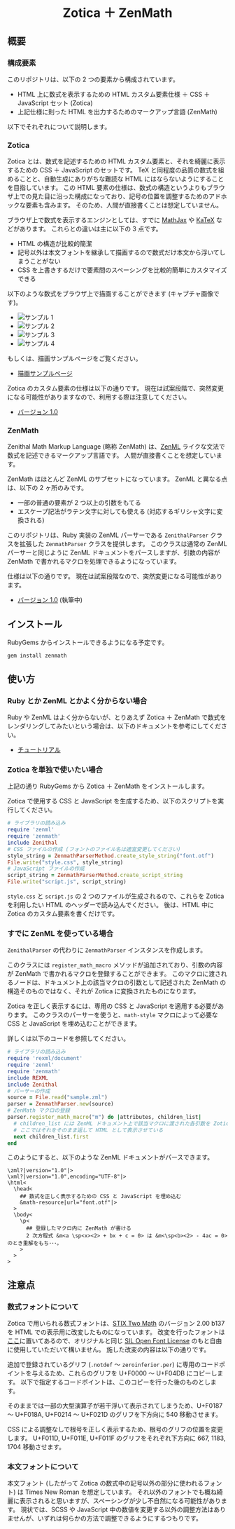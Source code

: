 <div align="center">
<h1>Zotica ＋ ZenMath</h1>
</div>

## 概要

### 構成要素
このリポジトリは、以下の 2 つの要素から構成されています。

- HTML 上に数式を表示するための HTML カスタム要素仕様 ＋ CSS ＋ JavaScript セット (Zotica)
- 上記仕様に則った HTML を出力するためのマークアップ言語 (ZenMath)

以下でそれぞれについて説明します。

### Zotica
Zotica とは、数式を記述するための HTML カスタム要素と、それを綺麗に表示するための CSS ＋ JavaScript のセットです。
TeX と同程度の品質の数式を組めることと、自動生成にありがちな難読な HTML にはならないようにすることを目指しています。
この HTML 要素の仕様は、数式の構造というよりもブラウザ上での見た目に沿った構成になっており、記号の位置を調整するためのアドホックな要素も含みます。
そのため、人間が直接書くことは想定していません。

ブラウザ上で数式を表示するエンジンとしては、すでに [MathJax](https://www.mathjax.org/) や [KaTeX](https://katex.org/) などがあります。
これらとの違いは主に以下の 3 点です。

- HTML の構造が比較的簡潔
- 記号以外は本文フォントを継承して描画するので数式だけ本文から浮いてしまうことがない
- CSS を上書きするだけで要素間のスペーシングを比較的簡単にカスタマイズできる

以下のような数式をブラウザ上で描画することができます (キャプチャ画像です)。

- ![サンプル 1](document/image/normal.png)
- ![サンプル 2](document/image/array.png)
- ![サンプル 3](document/image/diagram.png)
- ![サンプル 4](document/image/complex_diagram.png)

もしくは、描画サンプルページをご覧ください。

- [描画サンプルページ](https://ziphil.github.io/ZenithalMathWebDemo/main.html)

Zotica のカスタム要素の仕様は以下の通りです。
現在は試案段階で、突然変更になる可能性がありますなので、利用する際は注意してください。

- [バージョン 1.0](document/zotica/1.0.md)

### ZenMath
Zenithal Math Markup Language (略称 ZenMath) は、[ZenML](https://github.com/Ziphil/Zenithal) ライクな文法で数式を記述できるマークアップ言語です。
人間が直接書くことを想定しています。

ZenMath はほとんど ZenML のサブセットになっています。
ZenML と異なる点は、以下の 2 ヶ所のみです。

- 一部の普通の要素が 2 つ以上の引数をもてる
- エスケープ記法がラテン文字に対しても使える (対応するギリシャ文字に変換される)

このリポジトリは、Ruby 実装の ZenML パーサーである `ZenithalParser` クラスを拡張した `ZenmathParser` クラスを提供します。
このクラスは通常の ZenML パーサーと同じように ZenML ドキュメントをパースしますが、引数の内容が ZenMath で書かれるマクロを処理できるようになっています。

仕様は以下の通りです。
現在は試案段階なので、突然変更になる可能性があります。

- [バージョン 1.0](document/zenmath/1.0.md) (執筆中)

## インストール
RubyGems からインストールできるようになる予定です。
```
gem install zenmath
```

## 使い方

### Ruby とか ZenML とかよく分からない場合
Ruby や ZenML はよく分からないが、とりあえず Zotica ＋ ZenMath で数式をレンダリングしてみたいという場合は、以下のドキュメントを参考にしてください。

- [チュートリアル](document/tutorial.md)

### Zotica を単独で使いたい場合
上記の通り RubyGems から Zotica ＋ ZenMath をインストールします。

Zotica で使用する CSS と JavaScript を生成するため、以下のスクリプトを実行してください。
```ruby
# ライブラリの読み込み
require 'zenml'
require 'zenmath'
include Zenithal
# CSS ファイルの作成 (フォントのファイル名は適宜変更してください)
style_string = ZenmathParserMethod.create_style_string("font.otf")
File.write("style.css", style_string)
# JavaScript ファイルの作成
script_string = ZenmathParserMethod.create_script_string
File.write("script.js", script_string)
```
`style.css` と `script.js` の 2 つのファイルが生成されるので、これらを Zotica を利用したい HTML のヘッダーで読み込んでください。
後は、HTML 中に Zotica のカスタム要素を書くだけです。

### すでに ZenML を使っている場合
`ZenithalParser` の代わりに `ZenmathParser` インスタンスを作成します。

このクラスには `register_math_macro` メソッドが追加されており、引数の内容が ZenMath で書かれるマクロを登録することができます。
このマクロに渡されるノードは、ドキュメント上の該当マクロの引数として記述された ZenMath の構造そのものではなく、それが Zotica に変換されたものになります。

Zotica を正しく表示するには、専用の CSS と JavaScript を適用する必要があります。
このクラスのパーサーを使うと、`math-style` マクロによって必要な CSS と JavaScript を埋め込むことができます。

詳しくは以下のコードを参照してください。
```ruby
# ライブラリの読み込み
require 'rexml/document'
require 'zenml'
require 'zenmath'
include REXML
include Zenithal
# パーサーの作成
source = File.read("sample.zml")
parser = ZenmathParser.new(source)
# ZenMath マクロの登録
parser.register_math_macro("m") do |attributes, children_list|
  # children_list には ZenML ドキュメント上で該当マクロに渡された各引数を Zotica に変換したものが渡される
  # ここではそれをそのまま返して HTML として表示させている
  next children_list.first
end
```
このようにすると、以下のような ZenML ドキュメントがパースできます。
```
\zml?|version="1.0"|>
\xml?|version="1.0",encoding="UTF-8"|>
\html<
  \head<
    ## 数式を正しく表示するための CSS と JavaScript を埋め込む
    &math-resource|url="font.otf"|>
  >
  \body<
    \p<
      ## 登録したマクロ内に ZenMath が書ける
      2 次方程式 &m<a \sp<x><2> + bx + c = 0> は &m<\sp<b><2> - 4ac = 0> のとき重解をもち･･･。
    >
  >
>
```

## 注意点

### 数式フォントについて
Zotica で用いられる数式フォントは、[STIX Two Math](https://www.stixfonts.org/) のバージョン 2.00 b137 を HTML での表示用に改変したものになっています。
改変を行ったフォントは[ここ](source/zenmath/resource/font.otf)に置いてあるので、オリジナルと同じ [SIL Open Font License](http://scripts.sil.org/OFL) のもと自由に使用していただいて構いません。
施した改変の内容は以下の通りです。

追加で登録されているグリフ (`.notdef` ～ `zeroinferior.per`) に専用のコードポイントを与えるため、これらのグリフを U+F0000 ～ U+F04DB にコピーします。
以下で指定するコードポイントは、このコピーを行った後のものとします。

そのままでは一部の大型演算子が若干浮いて表示されてしまうため、U+F0187 ～ U+F018A, U+F0214 ～ U+F021D のグリフを下方向に 540 移動させます。

CSS による調整なしで根号を正しく表示するため、根号のグリフの位置を変更します。
U+F011D, U+F011E, U+F011F のグリフをそれぞれ下方向に 667, 1183, 1704 移動させます。

### 本文フォントについて
本文フォント (したがって Zotica の数式中の記号以外の部分に使われるフォント) は Times New Roman を想定しています。
それ以外のフォントでも概ね綺麗に表示されると思いますが、スペーシングが少し不自然になる可能性があります。
現状では、SCSS や JavaScript 中の数値を変更する以外の調整方法はありませんが、いずれは何らかの方法で調整できるようにするつもりです。